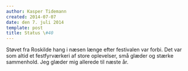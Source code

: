 ```yaml
---
author: Kasper Tidemann
created: 2014-07-07
date: den 7. juli 2014
template: post
title: Status \#40
---
```


Støvet fra Roskilde hang i næsen længe efter festivalen var forbi. Det var som altid et festfyrværkeri af store oplevelser, små glæder og stærke sammenhold. Jeg glæder mig allerede til næste år.